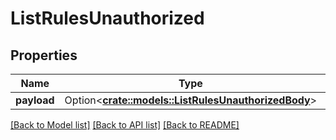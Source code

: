 # ListRulesUnauthorized

## Properties

Name | Type | Description | Notes
------------ | ------------- | ------------- | -------------
**payload** | Option<[**crate::models::ListRulesUnauthorizedBody**](ListRulesUnauthorizedBody.md)> |  | [optional]

[[Back to Model list]](../README.md#documentation-for-models) [[Back to API list]](../README.md#documentation-for-api-endpoints) [[Back to README]](../README.md)


